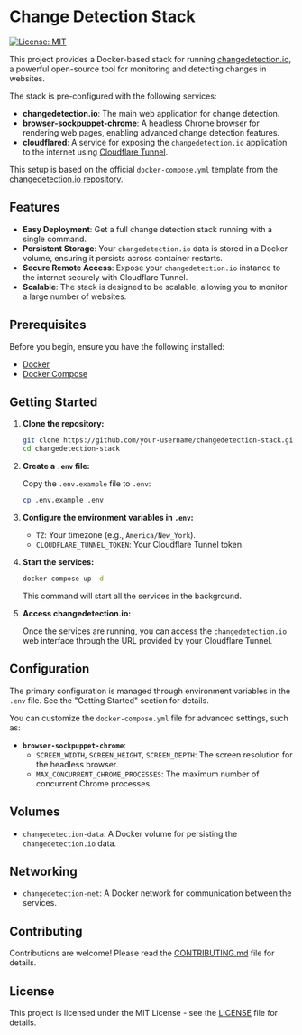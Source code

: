 # Change Detection Stack

[![License: MIT](https://img.shields.io/badge/License-MIT-yellow.svg)](https://opensource.org/licenses/MIT)

This project provides a Docker-based stack for running [changedetection.io](https://github.com/dgtlmoon/changedetection.io), a powerful open-source tool for monitoring and detecting changes in websites.

The stack is pre-configured with the following services:

- **changedetection.io**: The main web application for change detection.
- **browser-sockpuppet-chrome**: A headless Chrome browser for rendering web pages, enabling advanced change detection features.
- **cloudflared**: A service for exposing the `changedetection.io` application to the internet using [Cloudflare Tunnel](https://www.cloudflare.com/products/tunnel/).

This setup is based on the official `docker-compose.yml` template from the [changedetection.io repository](https://github.com/dgtlmoon/changedetection.io/blob/master/docker-compose.yml).

## Features

- **Easy Deployment**: Get a full change detection stack running with a single command.
- **Persistent Storage**: Your `changedetection.io` data is stored in a Docker volume, ensuring it persists across container restarts.
- **Secure Remote Access**: Expose your `changedetection.io` instance to the internet securely with Cloudflare Tunnel.
- **Scalable**: The stack is designed to be scalable, allowing you to monitor a large number of websites.

## Prerequisites

Before you begin, ensure you have the following installed:

- [Docker](https://docs.docker.com/get-docker/)
- [Docker Compose](https://docs.docker.com/compose/install/)

## Getting Started

1.  **Clone the repository:**

    ```bash
    git clone https://github.com/your-username/changedetection-stack.git
    cd changedetection-stack
    ```

2.  **Create a `.env` file:**

    Copy the `.env.example` file to `.env`:

    ```bash
    cp .env.example .env
    ```

3.  **Configure the environment variables in `.env`:**

    - `TZ`: Your timezone (e.g., `America/New_York`).
    - `CLOUDFLARE_TUNNEL_TOKEN`: Your Cloudflare Tunnel token.

4.  **Start the services:**

    ```bash
    docker-compose up -d
    ```

    This command will start all the services in the background.

5.  **Access changedetection.io:**

    Once the services are running, you can access the `changedetection.io` web interface through the URL provided by your Cloudflare Tunnel.

## Configuration

The primary configuration is managed through environment variables in the `.env` file. See the "Getting Started" section for details.

You can customize the `docker-compose.yml` file for advanced settings, such as:

- **`browser-sockpuppet-chrome`**:
  - `SCREEN_WIDTH`, `SCREEN_HEIGHT`, `SCREEN_DEPTH`: The screen resolution for the headless browser.
  - `MAX_CONCURRENT_CHROME_PROCESSES`: The maximum number of concurrent Chrome processes.

## Volumes

- `changedetection-data`: A Docker volume for persisting the `changedetection.io` data.

## Networking

- `changedetection-net`: A Docker network for communication between the services.

## Contributing

Contributions are welcome! Please read the [CONTRIBUTING.md](CONTRIBUTING.md) file for details.

## License

This project is licensed under the MIT License - see the [LICENSE](LICENSE) file for details.
